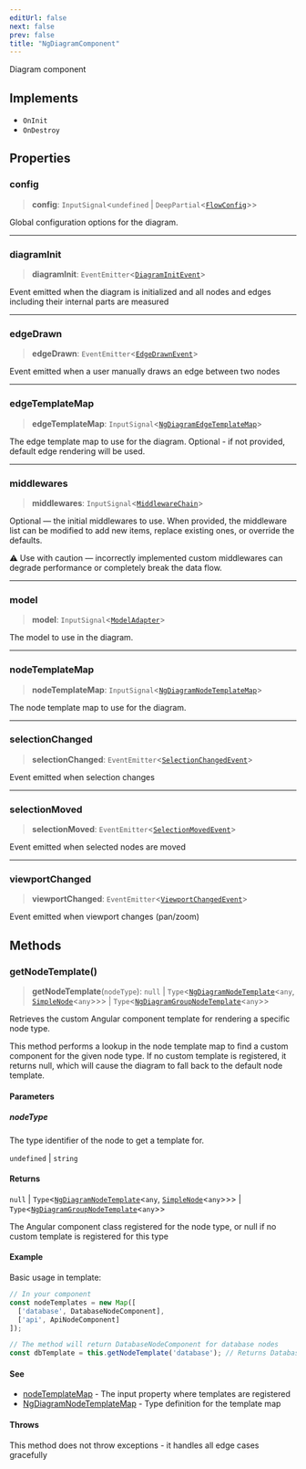 ```yaml
---
editUrl: false
next: false
prev: false
title: "NgDiagramComponent"
---
```


Diagram component

## Implements

- `OnInit`
- `OnDestroy`

## Properties

### config

> **config**: `InputSignal`\<`undefined` \| `DeepPartial`\<[`FlowConfig`](/docs/api/types/flowconfig/)\>\>

Global configuration options for the diagram.

***

### diagramInit

> **diagramInit**: `EventEmitter`\<[`DiagramInitEvent`](/docs/api/types/diagraminitevent/)\>

Event emitted when the diagram is initialized and all nodes and edges including their internal parts are measured

***

### edgeDrawn

> **edgeDrawn**: `EventEmitter`\<[`EdgeDrawnEvent`](/docs/api/types/edgedrawnevent/)\>

Event emitted when a user manually draws an edge between two nodes

***

### edgeTemplateMap

> **edgeTemplateMap**: `InputSignal`\<[`NgDiagramEdgeTemplateMap`](/docs/api/types/ngdiagramedgetemplatemap/)\>

The edge template map to use for the diagram.
Optional - if not provided, default edge rendering will be used.

***

### middlewares

> **middlewares**: `InputSignal`\<[`MiddlewareChain`](/docs/api/types/middlewarechain/)\>

Optional — the initial middlewares to use.
When provided, the middleware list can be modified to add new items,
replace existing ones, or override the defaults.

⚠️ Use with caution — incorrectly implemented custom middlewares
can degrade performance or completely break the data flow.

***

### model

> **model**: `InputSignal`\<[`ModelAdapter`](/docs/api/types/modeladapter/)\>

The model to use in the diagram.

***

### nodeTemplateMap

> **nodeTemplateMap**: `InputSignal`\<[`NgDiagramNodeTemplateMap`](/docs/api/types/ngdiagramnodetemplatemap/)\>

The node template map to use for the diagram.

***

### selectionChanged

> **selectionChanged**: `EventEmitter`\<[`SelectionChangedEvent`](/docs/api/types/selectionchangedevent/)\>

Event emitted when selection changes

***

### selectionMoved

> **selectionMoved**: `EventEmitter`\<[`SelectionMovedEvent`](/docs/api/types/selectionmovedevent/)\>

Event emitted when selected nodes are moved

***

### viewportChanged

> **viewportChanged**: `EventEmitter`\<[`ViewportChangedEvent`](/docs/api/types/viewportchangedevent/)\>

Event emitted when viewport changes (pan/zoom)

## Methods

### getNodeTemplate()

> **getNodeTemplate**(`nodeType`): `null` \| `Type`\<[`NgDiagramNodeTemplate`](/docs/api/types/ngdiagramnodetemplate/)\<`any`, [`SimpleNode`](/docs/api/types/simplenode/)\<`any`\>\>\> \| `Type`\<[`NgDiagramGroupNodeTemplate`](/docs/api/types/ngdiagramgroupnodetemplate/)\<`any`\>\>

Retrieves the custom Angular component template for rendering a specific node type.

This method performs a lookup in the node template map to find a custom component
for the given node type. If no custom template is registered, it returns null,
which will cause the diagram to fall back to the default node template.

#### Parameters

##### nodeType

The type identifier of the node to get a template for.

`undefined` | `string`

#### Returns

`null` \| `Type`\<[`NgDiagramNodeTemplate`](/docs/api/types/ngdiagramnodetemplate/)\<`any`, [`SimpleNode`](/docs/api/types/simplenode/)\<`any`\>\>\> \| `Type`\<[`NgDiagramGroupNodeTemplate`](/docs/api/types/ngdiagramgroupnodetemplate/)\<`any`\>\>

The Angular component class registered for the node type, or
null if no custom template is registered for this type

#### Example

Basic usage in template:
```typescript
// In your component
const nodeTemplates = new Map([
  ['database', DatabaseNodeComponent],
  ['api', ApiNodeComponent]
]);

// The method will return DatabaseNodeComponent for database nodes
const dbTemplate = this.getNodeTemplate('database'); // Returns DatabaseNodeComponent
```

#### See

 - [nodeTemplateMap](/docs/api/components/ngdiagramcomponent/#nodetemplatemap) - The input property where templates are registered
 - [NgDiagramNodeTemplateMap](/docs/api/types/ngdiagramnodetemplatemap/) - Type definition for the template map

#### Throws

This method does not throw exceptions - it handles all edge cases gracefully
